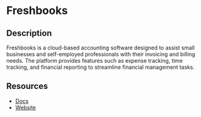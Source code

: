 # Freshbooks

## Description

Freshbooks is a cloud-based accounting software designed to assist small businesses and self-employed professionals with their invoicing and billing needs. The platform provides features such as expense tracking, time tracking, and financial reporting to streamline financial management tasks.

## Resources

- [Docs](https://www.freshbooks.com/api/start)
- [Website](freshbooks.com)

